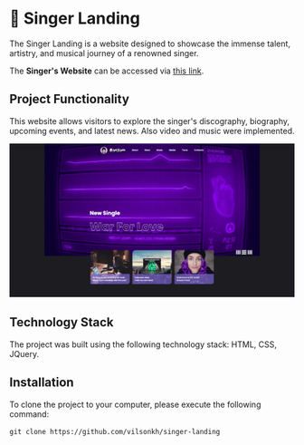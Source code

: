 # 🎤 Singer Landing
The Singer Landing is a website designed to showcase the immense talent, artistry, and musical journey of a renowned singer. 

The **Singer's Website** can be accessed via [this link](https://vilsonkh.github.io/singer-landing/).

## Project Functionality

This website allows visitors to explore the singer's discography, biography, upcoming events, and latest news. Also video and music were implemented.

<img width="1920" alt="SingersWebsite" src="https://github.com/VilsonKh/VilsonKh/blob/main/preview__singer-landing.png">

## Technology Stack
The project was built using the following technology stack: HTML, CSS, JQuery.

## Installation

To clone the project to your computer, please execute the following command:

```
git clone https://github.com/vilsonkh/singer-landing
```
